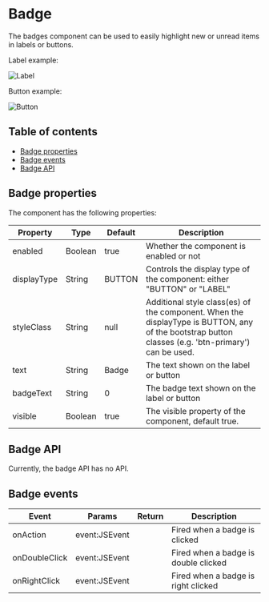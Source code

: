 # Badge

The badges component can be used to easily highlight new or unread items in labels or buttons.

Label example:

![Label](../../../../.gitbook/assets/image\_01.png)

Button example:

![Button](../../../../.gitbook/assets/image\_02.png)

## Table of contents

* [Badge properties](badges.md#badge-properties)
* [Badge events](badges.md#badge-events)
* [Badge API](badges.md#badge-api)

## Badge properties

The component has the following properties:

| Property    | Type    | Default | Description                                                                                                                                        |
| ----------- | ------- | ------- | -------------------------------------------------------------------------------------------------------------------------------------------------- |
| enabled     | Boolean | true    | Whether the component is enabled or not                                                                                                            |
| displayType | String  | BUTTON  | Controls the display type of the component: either "BUTTON" or "LABEL"                                                                             |
| styleClass  | String  | null    | Additional style class(es) of the component. When the displayType is BUTTON, any of the bootstrap button classes (e.g. 'btn-primary') can be used. |
| text        | String  | Badge   | The text shown on the label or button                                                                                                              |
| badgeText   | String  | 0       | The badge text shown on the label or button                                                                                                        |
| visible     | Boolean | true    | The visible property of the component, default true.                                                                                               |

## Badge API

Currently, the badge API has no API.

## Badge events

| Event         | Params        | Return | Description                          |
| ------------- | ------------- | ------ | ------------------------------------ |
| onAction      | event:JSEvent |        | Fired when a badge is clicked        |
| onDoubleClick | event:JSEvent |        | Fired when a badge is double clicked |
| onRightClick  | event:JSEvent |        | Fired when a badge is right clicked  |
